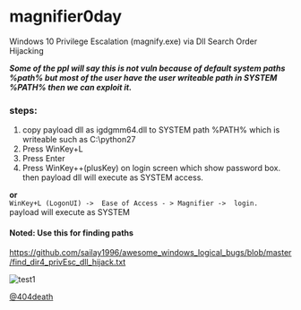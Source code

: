 # magnifier0day
Windows 10 Privilege Escalation (magnify.exe) via Dll Search Order Hijacking

***Some of the ppl will say this is not vuln because of default system paths %path% but most of the user have the user writeable path in SYSTEM %PATH% then we can exploit it.***

### steps:
1. copy payload dll as igdgmm64.dll to SYSTEM path %PATH% which is writeable such as C:\python27
2. Press WinKey+L  
3. Press Enter
4. Press WinKey++(plusKey) on login screen which show password box.<br>
then payload dll will execute as SYSTEM access.

**or** <br>
`WinKey+L (LogonUI) ->  Ease of Access - > Magnifier ->  login.` <br>
payload will execute as SYSTEM

#### Noted: Use this for finding paths 
https://github.com/sailay1996/awesome_windows_logical_bugs/blob/master/find_dir4_privEsc_dll_hijack.txt

![test1](https://github.com/sailay1996/magnifier0day/blob/master/Magnify_0day.jpg)

[@404death](https://twitter.com/404death)
